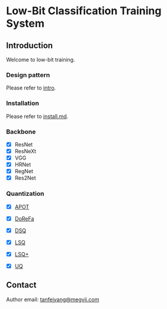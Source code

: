 
# Low-Bit Classification Training System

## Introduction

Welcome to low-bit training.

### Design pattern

Please refer to [intro](./doc/constructure.md).

### Installation

Please refer to [install.md](doc/install.md).

### Backbone
- [x] ResNet
- [x] ResNeXt
- [x] VGG
- [x] HRNet
- [x] RegNet
- [x] Res2Net

### Quantization
- [x] [APOT]()
- [x] [DoReFa]()
- [x] [DSQ]()
- [x] [LSQ]()
- [x] [LSQ+]()
- [x] [UQ]()


## Contact
Author email: tanfeiyang@megvii.com
